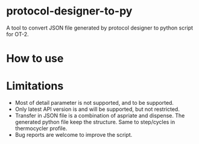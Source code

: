 # protocol-designer-to-py
A tool to convert JSON file generated by protocol designer to python script for OT-2.
# How to use

# Limitations
* Most of detail parameter is not supported, and to be supported.
* Only latest API version is and will be supported, but not restricted.
* Transfer in JSON file is a combination of aspriate and dispense. The generated python file keep the structure. Same to step/cycles in thermocycler profile.
* Bug reports are welcome to improve the script.

